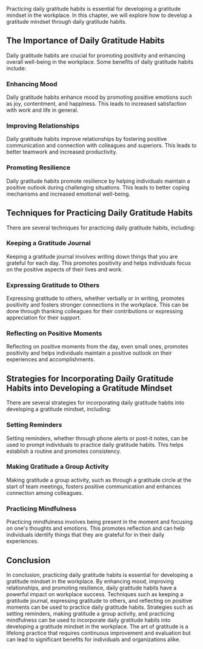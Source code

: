 
Practicing daily gratitude habits is essential for developing a gratitude mindset in the workplace. In this chapter, we will explore how to develop a gratitude mindset through daily gratitude habits.

The Importance of Daily Gratitude Habits
----------------------------------------

Daily gratitude habits are crucial for promoting positivity and enhancing overall well-being in the workplace. Some benefits of daily gratitude habits include:

### Enhancing Mood

Daily gratitude habits enhance mood by promoting positive emotions such as joy, contentment, and happiness. This leads to increased satisfaction with work and life in general.

### Improving Relationships

Daily gratitude habits improve relationships by fostering positive communication and connection with colleagues and superiors. This leads to better teamwork and increased productivity.

### Promoting Resilience

Daily gratitude habits promote resilience by helping individuals maintain a positive outlook during challenging situations. This leads to better coping mechanisms and increased emotional well-being.

Techniques for Practicing Daily Gratitude Habits
------------------------------------------------

There are several techniques for practicing daily gratitude habits, including:

### Keeping a Gratitude Journal

Keeping a gratitude journal involves writing down things that you are grateful for each day. This promotes positivity and helps individuals focus on the positive aspects of their lives and work.

### Expressing Gratitude to Others

Expressing gratitude to others, whether verbally or in writing, promotes positivity and fosters stronger connections in the workplace. This can be done through thanking colleagues for their contributions or expressing appreciation for their support.

### Reflecting on Positive Moments

Reflecting on positive moments from the day, even small ones, promotes positivity and helps individuals maintain a positive outlook on their experiences and accomplishments.

Strategies for Incorporating Daily Gratitude Habits into Developing a Gratitude Mindset
---------------------------------------------------------------------------------------

There are several strategies for incorporating daily gratitude habits into developing a gratitude mindset, including:

### Setting Reminders

Setting reminders, whether through phone alerts or post-it notes, can be used to prompt individuals to practice daily gratitude habits. This helps establish a routine and promotes consistency.

### Making Gratitude a Group Activity

Making gratitude a group activity, such as through a gratitude circle at the start of team meetings, fosters positive communication and enhances connection among colleagues.

### Practicing Mindfulness

Practicing mindfulness involves being present in the moment and focusing on one's thoughts and emotions. This promotes reflection and can help individuals identify things that they are grateful for in their daily experiences.

Conclusion
----------

In conclusion, practicing daily gratitude habits is essential for developing a gratitude mindset in the workplace. By enhancing mood, improving relationships, and promoting resilience, daily gratitude habits have a powerful impact on workplace success. Techniques such as keeping a gratitude journal, expressing gratitude to others, and reflecting on positive moments can be used to practice daily gratitude habits. Strategies such as setting reminders, making gratitude a group activity, and practicing mindfulness can be used to incorporate daily gratitude habits into developing a gratitude mindset in the workplace. The art of gratitude is a lifelong practice that requires continuous improvement and evaluation but can lead to significant benefits for individuals and organizations alike.
